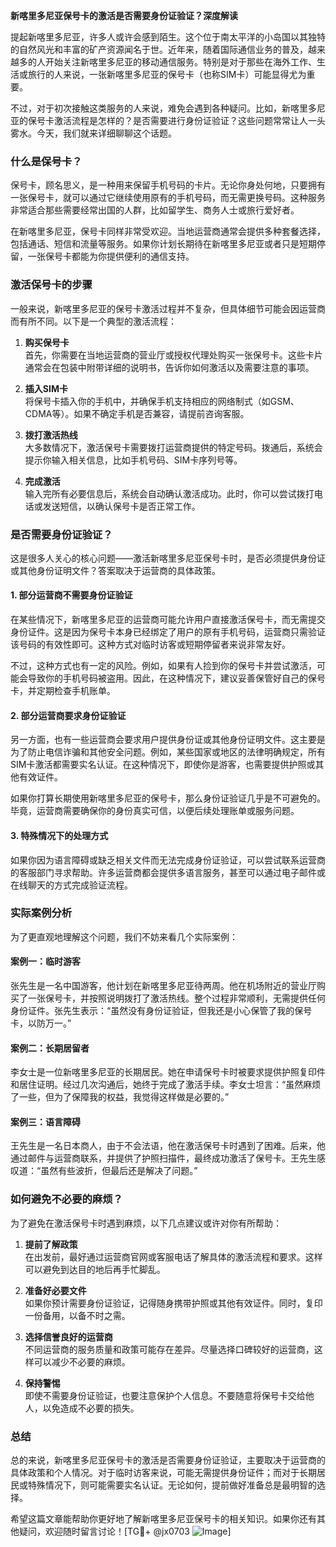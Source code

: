 **新喀里多尼亚保号卡的激活是否需要身份证验证？深度解读**

提起新喀里多尼亚，许多人或许会感到陌生。这个位于南太平洋的小岛国以其独特的自然风光和丰富的矿产资源闻名于世。近年来，随着国际通信业务的普及，越来越多的人开始关注新喀里多尼亚的移动通信服务。特别是对于那些在海外工作、生活或旅行的人来说，一张新喀里多尼亚的保号卡（也称SIM卡）可能显得尤为重要。

不过，对于初次接触这类服务的人来说，难免会遇到各种疑问。比如，新喀里多尼亚的保号卡激活流程是怎样的？是否需要进行身份证验证？这些问题常常让人一头雾水。今天，我们就来详细聊聊这个话题。

### 什么是保号卡？

保号卡，顾名思义，是一种用来保留手机号码的卡片。无论你身处何地，只要拥有一张保号卡，就可以通过它继续使用原有的手机号码，而无需更换号码。这种服务非常适合那些需要经常出国的人群，比如留学生、商务人士或旅行爱好者。

在新喀里多尼亚，保号卡同样非常受欢迎。当地运营商通常会提供多种套餐选择，包括通话、短信和流量等服务。如果你计划长期待在新喀里多尼亚或者只是短期停留，一张保号卡都能为你提供便利的通信支持。

### 激活保号卡的步骤

一般来说，新喀里多尼亚的保号卡激活过程并不复杂，但具体细节可能会因运营商而有所不同。以下是一个典型的激活流程：

1. **购买保号卡**  
   首先，你需要在当地运营商的营业厅或授权代理处购买一张保号卡。这些卡片通常会在包装中附带详细的说明书，告诉你如何激活以及需要注意的事项。

2. **插入SIM卡**  
   将保号卡插入你的手机中，并确保手机支持相应的网络制式（如GSM、CDMA等）。如果不确定手机是否兼容，请提前咨询客服。

3. **拨打激活热线**  
   大多数情况下，激活保号卡需要拨打运营商提供的特定号码。拨通后，系统会提示你输入相关信息，比如手机号码、SIM卡序列号等。

4. **完成激活**  
   输入完所有必要信息后，系统会自动确认激活成功。此时，你可以尝试拨打电话或发送短信，以确认保号卡是否正常工作。

### 是否需要身份证验证？

这是很多人关心的核心问题——激活新喀里多尼亚保号卡时，是否必须提供身份证或其他身份证明文件？答案取决于运营商的具体政策。

#### 1. **部分运营商不需要身份证验证**
   在某些情况下，新喀里多尼亚的运营商可能允许用户直接激活保号卡，而无需提交身份证件。这是因为保号卡本身已经绑定了用户的原有手机号码，运营商只需验证该号码的有效性即可。这种方式对临时访客或短期停留者来说非常友好。

   不过，这种方式也有一定的风险。例如，如果有人捡到你的保号卡并尝试激活，可能会导致你的手机号码被盗用。因此，在这种情况下，建议妥善保管好自己的保号卡，并定期检查手机账单。

#### 2. **部分运营商要求身份证验证**
   另一方面，也有一些运营商会要求用户提供身份证或其他身份证明文件。这主要是为了防止电信诈骗和其他安全问题。例如，某些国家或地区的法律明确规定，所有SIM卡激活都需要实名认证。在这种情况下，即使你是游客，也需要提供护照或其他有效证件。

   如果你打算长期使用新喀里多尼亚的保号卡，那么身份证验证几乎是不可避免的。毕竟，运营商需要确保你的身份真实可信，以便后续处理账单或服务问题。

#### 3. **特殊情况下的处理方式**
   如果你因为语言障碍或缺乏相关文件而无法完成身份证验证，可以尝试联系运营商的客服部门寻求帮助。许多运营商都会提供多语言服务，甚至可以通过电子邮件或在线聊天的方式完成验证流程。

### 实际案例分析

为了更直观地理解这个问题，我们不妨来看几个实际案例：

#### 案例一：临时游客
张先生是一名中国游客，他计划在新喀里多尼亚待两周。他在机场附近的营业厅购买了一张保号卡，并按照说明拨打了激活热线。整个过程非常顺利，无需提供任何身份证件。张先生表示：“虽然没有身份证验证，但我还是小心保管了我的保号卡，以防万一。”

#### 案例二：长期居留者
李女士是一位新喀里多尼亚的长期居民。她在申请保号卡时被要求提供护照复印件和居住证明。经过几次沟通后，她终于完成了激活手续。李女士坦言：“虽然麻烦了一些，但为了保障我的权益，我觉得这样做是必要的。”

#### 案例三：语言障碍
王先生是一名日本商人，由于不会法语，他在激活保号卡时遇到了困难。后来，他通过邮件与运营商联系，并提供了护照扫描件，最终成功激活了保号卡。王先生感叹道：“虽然有些波折，但最后还是解决了问题。”

### 如何避免不必要的麻烦？

为了避免在激活保号卡时遇到麻烦，以下几点建议或许对你有所帮助：

1. **提前了解政策**  
   在出发前，最好通过运营商官网或客服电话了解具体的激活流程和要求。这样可以避免到达目的地后再手忙脚乱。

2. **准备好必要文件**  
   如果你预计需要身份证验证，记得随身携带护照或其他有效证件。同时，复印一份备用，以备不时之需。

3. **选择信誉良好的运营商**  
   不同运营商的服务质量和政策可能存在差异。尽量选择口碑较好的运营商，这样可以减少不必要的麻烦。

4. **保持警惕**  
   即使不需要身份证验证，也要注意保护个人信息。不要随意将保号卡交给他人，以免造成不必要的损失。

### 总结

总的来说，新喀里多尼亚保号卡的激活是否需要身份证验证，主要取决于运营商的具体政策和个人情况。对于临时访客来说，可能无需提供身份证件；而对于长期居民或特殊情况下，则可能需要实名认证。无论如何，提前做好准备总是最明智的选择。

希望这篇文章能帮助你更好地了解新喀里多尼亚保号卡的相关知识。如果你还有其他疑问，欢迎随时留言讨论！[TG💪+ @jx0703 ![Image](https://github.com/user-attachments/assets/dbca1d08-cadb-493c-b0ec-ad6f7a83f270)]